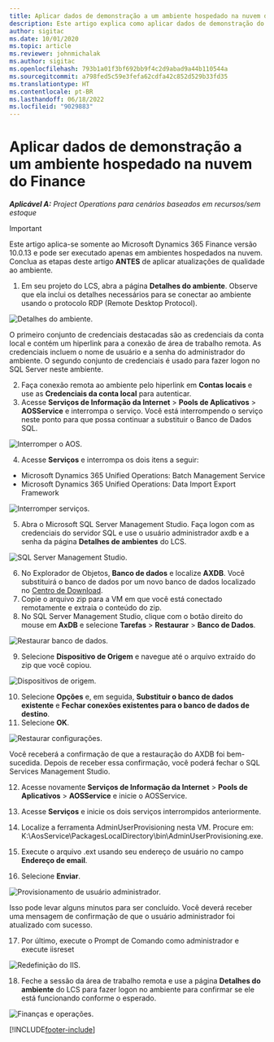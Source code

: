 ```yaml
---
title: Aplicar dados de demonstração a um ambiente hospedado na nuvem do Finance
description: Este artigo explica como aplicar dados de demonstração do Project Operations a um ambiente hospedado na nuvem do Dynamics 365 Finance.
author: sigitac
ms.date: 10/01/2020
ms.topic: article
ms.reviewer: johnmichalak
ms.author: sigitac
ms.openlocfilehash: 793b1a01f3bf692bb9f4c2d9abad9a44b110544a
ms.sourcegitcommit: a798fed5c59e3fefa62cdfa42c852d529b33fd35
ms.translationtype: HT
ms.contentlocale: pt-BR
ms.lasthandoff: 06/18/2022
ms.locfileid: "9029883"
---
```

# <a name="apply-demo-data-to-a-finance-cloud-hosted-environment"></a>Aplicar dados de demonstração a um ambiente hospedado na nuvem do Finance

_**Aplicável A:** Project Operations para cenários baseados em recursos/sem estoque_

> [!IMPORTANT]
> Este artigo aplica-se somente ao Microsoft Dynamics 365 Finance versão 10.0.13 e pode ser executado apenas em ambientes hospedados na nuvem. Conclua as etapas deste artigo **ANTES** de aplicar atualizações de qualidade ao ambiente.

1. Em seu projeto do LCS, abra a página **Detalhes do ambiente**. Observe que ela inclui os detalhes necessários para se conectar ao ambiente usando o protocolo RDP (Remote Desktop Protocol).

![Detalhes do ambiente.](./media/1EnvironmentDetails.png)

O primeiro conjunto de credenciais destacadas são as credenciais da conta local e contém um hiperlink para a conexão de área de trabalho remota. As credenciais incluem o nome de usuário e a senha do administrador do ambiente. O segundo conjunto de credenciais é usado para fazer logon no SQL Server neste ambiente.

2. Faça conexão remota ao ambiente pelo hiperlink em **Contas locais** e use as **Credenciais da conta local** para autenticar.
3. Acesse **Serviços de Informação da Internet** > **Pools de Aplicativos** > **AOSService** e interrompa o serviço. Você está interrompendo o serviço neste ponto para que possa continuar a substituir o Banco de Dados SQL.

![Interromper o AOS.](./media/2StopAOS.png)

4. Acesse **Serviços** e interrompa os dois itens a seguir:

- Microsoft Dynamics 365 Unified Operations: Batch Management Service
- Microsoft Dynamics 365 Unified Operations: Data Import Export Framework

![Interromper serviços.](./media/3StopServices.png)

5. Abra o Microsoft SQL Server Management Studio. Faça logon com as credenciais do servidor SQL e use o usuário administrador axdb e a senha da página **Detalhes de ambientes** do LCS.

![SQL Server Management Studio.](./media/4SSMS.png)

6. No Explorador de Objetos, **Banco de dados** e localize **AXDB**. Você substituirá o banco de dados por um novo banco de dados localizado no [Centro de Download](https://download.microsoft.com/download/1/a/3/1a314bd2-b082-4a87-abdc-1ba26c92b63d/ProjOpsDemoDataFOGARelease.zip). 
7. Copie o arquivo zip para a VM em que você está conectado remotamente e extraia o conteúdo do zip.
8. No SQL Server Management Studio, clique com o botão direito do mouse em **AxDB** e selecione **Tarefas** > **Restaurar** > **Banco de Dados**.

![Restaurar banco de dados.](./media/5RestoreDatabase.png)

9. Selecione **Dispositivo de Origem** e navegue até o arquivo extraído do zip que você copiou.

![Dispositivos de origem.](./media/6SourceDevice.png)

10. Selecione **Opções** e, em seguida, **Substituir o banco de dados existente** e **Fechar conexões existentes para o banco de dados de destino**. 
11. Selecione **OK**.

![Restaurar configurações.](./media/7RestoreSetting.png)

Você receberá a confirmação de que a restauração do AXDB foi bem-sucedida. Depois de receber essa confirmação, você poderá fechar o SQL Services Management Studio.

12. Acesse novamente **Serviços de Informação da Internet** > **Pools de Aplicativos** > **AOSService** e inicie o AOSService.
13. Acesse **Serviços** e inicie os dois serviços interrompidos anteriormente.

14. Localize a ferramenta AdminUserProvisioning nesta VM. Procure em: K:\AosService\PackagesLocalDirectory\bin\AdminUserProvisioning.exe.
15. Execute o arquivo .ext usando seu endereço de usuário no campo **Endereço de email**. 
16. Selecione **Enviar**.

![Provisionamento de usuário administrador.](./media/8AdminUserProvisioning.png)

Isso pode levar alguns minutos para ser concluído. Você deverá receber uma mensagem de confirmação de que o usuário administrador foi atualizado com sucesso.

17. Por último, execute o Prompt de Comando como administrador e execute iisreset

![Redefinição do IIS.](./media/9IISReset.png)

18. Feche a sessão da área de trabalho remota e use a página **Detalhes do ambiente** do LCS para fazer logon no ambiente para confirmar se ele está funcionando conforme o esperado.

![Finanças e operações.](./media/10FinanceAndOperations.png)


[!INCLUDE[footer-include](../includes/footer-banner.md)]